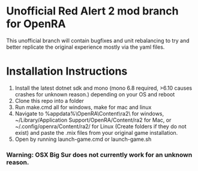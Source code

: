 # Unofficial Red Alert 2 mod branch for OpenRA
This unofficial branch will contain bugfixes and unit rebalancing to try and better replicate the original experience mostly via the yaml files.


# Installation Instructions
  1. Install the latest dotnet sdk and mono (mono 6.8 required, >6.10 causes crashes for unknown reason.) depending on your OS and reboot
  2. Clone this repo into a folder
  3. Run make.cmd all for windows, make for mac and linux
  4. Navigate to %appdata%\OpenRA\Content\ra2\ for windows, ~/Library/Application Support/OpenRA/Content/ra2 for Mac, or ~/.config/openra/Content/ra2/ for Linux (Create folders if they do not exist) and paste the .mix files from your original game installation.
  5. Open by running launch-game.cmd or launch-game.sh
### Warning: OSX Big Sur does not currently work for an unknown reason.
